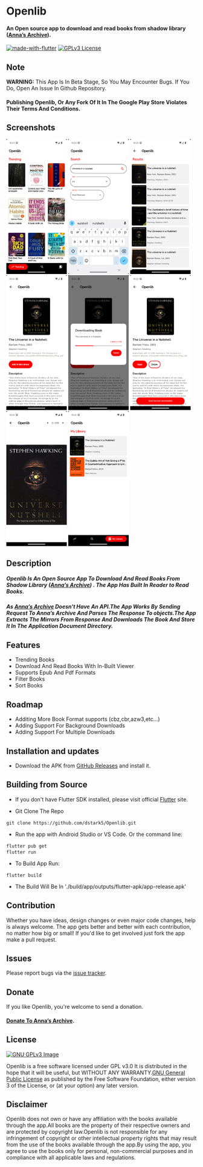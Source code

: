 
# Openlib
#### An Open source app to download and read books from shadow library ([Anna’s Archive](https://annas-archive.org/)).

[![made-with-flutter](https://img.shields.io/badge/Made%20with-Flutter-4361ee.svg)](https://flutter.dev/)  [![GPLv3 License](https://img.shields.io/badge/License-GPL%20v3-e63946.svg)](https://opensource.org/licenses/)


## Note

**WARNING:** This App Is In Beta Stage, So You May Encounter Bugs. If You Do, Open An Issue In Github Repository.

#### Publishing Openlib, Or Any Fork Of It In The Google Play Store Violates Their Terms And Conditions.


## Screenshots

[<img src="screenshots/Screenshot_1.png" width=160>](screenshots/Screenshot_1.png)
[<img src="screenshots/Screenshot_2.png" width=160>](screenshots/Screenshot_2.png)
[<img src="screenshots/Screenshot_3.png" width=160>](screenshots/Screenshot_3.png)
[<img src="screenshots/Screenshot_4.png" width=160>](screenshots/Screenshot_4.png)
[<img src="screenshots/Screenshot_5.png" width=160>](screenshots/Screenshot_5.png)
[<img src="screenshots/Screenshot_6.png" width=160>](screenshots/Screenshot_6.png)
[<img src="screenshots/Screenshot_7.png" width=160>](screenshots/Screenshot_7.png)
[<img src="screenshots/Screenshot_8.png" width=160>](screenshots/Screenshot_8.png)

## Description
##### Openlib Is An Open Source App To Download And Read Books From Shadow Library ([Anna’s Archive](https://annas-archive.org/)) . The App Has Built In Reader to Read Books.

##### As [Anna’s Archive](https://annas-archive.org/) Doesn't Have An API.The App Works By Sending Request To Anna’s Archive And Parses The Response To objects.The App Extracts The Mirrors From Response And Downloads The Book And Store It In The Application Document Directory.
## Features
-  Trending Books
- Download And Read Books With In-Built Viewer
- Supports Epub And Pdf Formats
- Filter Books
- Sort Books


## Roadmap

- Additing More Book Format supports (cbz,cbr,azw3,etc...)
- Adding Support For Background Downloads
- Adding Support For Multiple Downloads

## Installation and updates
 -  Download the APK from [GitHub Releases](https://github.com/dstark5/Openlib/releases) and install it.

## Building from Source

- If you don't have Flutter SDK installed, please visit official [Flutter](https://flutter.dev) site.

- Git Clone The Repo

```
git clone https://github.com/dstark5/Openlib.git
```

- Run the app with Android Studio or VS Code. Or the command line:

```
flutter pub get
flutter run
```

- To Build App Run:
```
flutter build
```
- The Build Will Be In './build/app/outputs/flutter-apk/app-release.apk'

## Contribution
Whether you have ideas, design changes or even major code changes, help is always welcome. The app gets better and better with each contribution, no matter how big or small! If you'd like to get involved just fork the app make a pull request.

## Issues

Please report bugs via the [issue tracker](https://github.com/dstark5/Openlib/issues).

## Donate
If you like Openlib, you're welcome to send a donation.
#### [Donate To Anna’s Archive](https://annas-archive.org/donate?tier=1).

## License
[![GNU GPLv3 Image](https://www.gnu.org/graphics/gplv3-127x51.png)](https://www.gnu.org/licenses/gpl-3.0.en.html)  

Openlib is a free software licensed under GPL v3.0 It is distributed in the hope that it will be useful, but WITHOUT ANY WARRANTY.[GNU General Public License](https://www.gnu.org/licenses/gpl.html) as published by the Free Software Foundation, either version 3 of the License, or (at your option) any later version.

## Disclaimer

Openlib does not own or have any affiliation with the books available through the app.All books are the property of their respective owners and are protected by copyright law.Openlib is not responsible for any infringement of copyright or other intellectual property rights that may result from the use of the books available through the app.By using the app, you agree to use the books only for personal, non-commercial purposes and in compliance with all applicable laws and regulations.
